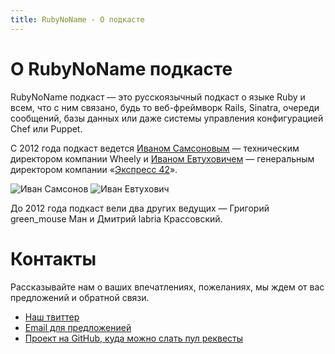 ```yaml
---
title: RubyNoName - О подкасте
---
```


# О RubyNoName подкасте

RubyNoName подкаст — это русскоязычный подкаст о языке Ruby и всем, что с ним связано, будь то веб-фреймворк Rails,
Sinatra, очереди сообщений, базы данных или даже системы управления конфигурацией Chef или Puppet.

С 2012 года подкаст ведется [Иваном Самсоновым](http://samsonov-ivan.moikrug.ru/) — техническим директором компании Wheely и
[Иваном Евтуховичем](http://blog.evtuhovich.ru/about) — генеральным директором компании «[Экспресс 42](http://express42.com)».

<div>
  <img src="/images/kronos.jpg" title="Иван Самсонов" />
  <img src="/images/brun.jpg" title="Иван Евтухович" />
</div>

До 2012 года подкаст вели два других ведущих — Григорий green_mouse Ман и Дмитрий labria Крассовский.

# Контакты

Рассказывайте нам о ваших впечатлениях, пожеланиях, мы ждем от вас предложений и обратной связи.

* [Наш твиттер](https://twitter.com/#!/rubynoname)
* [Email для предложенией](mailto:evtuhovich@gmail.com)
* [Проект на GitHub, куда можно слать пул реквесты](https://github.com/rubynoname/ShowNotes)
